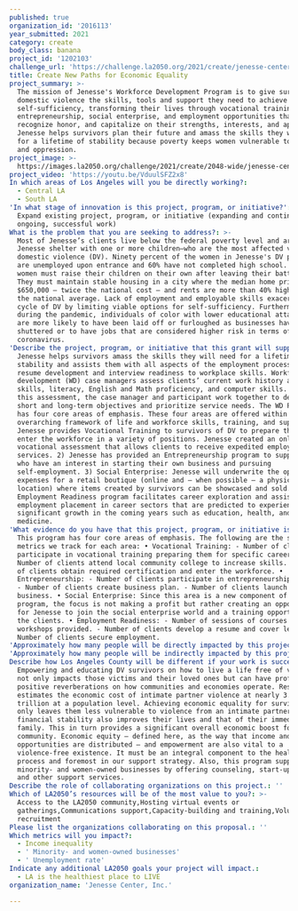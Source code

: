 ```yaml
---
published: true
organization_id: '2016113'
year_submitted: 2021
category: create
body_class: banana
project_id: '1202103'
challenge_url: 'https://challenge.la2050.org/2021/create/jenesse-center-inc/'
title: Create New Paths for Economic Equality
project_summary: >-
  The mission of Jenesse's Workforce Development Program is to give survivors of
  domestic violence the skills, tools and support they need to achieve
  self-sufficiency, transforming their lives through vocational training,
  entrepreneurship, social enterprise, and employment opportunities that
  recognize honor, and capitalize on their strengths, interests, and aptitudes.
  Jenesse helps survivors plan their future and amass the skills they will need
  for a lifetime of stability because poverty keeps women vulnerable to abuse
  and oppression.
project_image: >-
  https://images.la2050.org/challenge/2021/create/2048-wide/jenesse-center-inc.jpg
project_video: 'https://youtu.be/VduulSFZ2x8'
In which areas of Los Angeles will you be directly working?:
  - Central LA
  - South LA
'In what stage of innovation is this project, program, or initiative?': >-
  Expand existing project, program, or initiative (expanding and continuing
  ongoing, successful work)
What is the problem that you are seeking to address?: >-
  Most of Jenesse’s clients live below the federal poverty level and arrive at a
  Jenesse shelter with one or more children—who are the most affected victims of
  domestic violence (DV). Ninety percent of the women in Jenesse's DV programs
  are unemployed upon entrance and 60% have not completed high school. Yet these
  women must raise their children on their own after leaving their batterers.
  They must maintain stable housing in a city where the median home price is
  $650,000 — twice the national cost — and rents are more than 40% higher than
  the national average. Lack of employment and employable skills exacerbates the
  cycle of DV by limiting viable options for self-sufficiency. Furthermore,
  during the pandemic, individuals of color with lower educational attainment,
  are more likely to have been laid off or furloughed as businesses have
  shuttered or to have jobs that are considered higher risk in terms of the
  coronavirus.
'Describe the project, program, or initiative that this grant will support to address the problem identified.': >-
  Jenesse helps survivors amass the skills they will need for a lifetime of
  stability and assists them with all aspects of the employment process from
  resume development and interview readiness to workplace skills. Workforce
  development (WD) case managers assess clients’ current work history and job
  skills, literacy, English and Math proficiency, and computer skills. Based on
  this assessment, the case manager and participant work together to design
  short and long-term objectives and prioritize service needs. The WD Program
  has four core areas of emphasis. These four areas are offered within an
  overarching framework of life and workforce skills, training, and support: 1)
  Jenesse provides Vocational Training to survivors of DV to prepare them to
  enter the workforce in a variety of positions. Jenesse created an online
  vocational assessment that allows clients to receive expedited employment
  services. 2) Jenesse has provided an Entrepreneurship program to support women
  who have an interest in starting their own business and pursuing
  self-employment. 3) Social Enterprise: Jenesse will underwrite the operating
  expenses for a retail boutique (online and – when possible – a physical
  location) where items created by survivors can be showcased and sold. 4) The
  Employment Readiness program facilitates career exploration and assists in
  employment placement in career sectors that are predicted to experience
  significant growth in the coming years such as education, health, and
  medicine.
'What evidence do you have that this project, program, or initiative is or will be successful, and how will you define and measure success?': >-
  This program has four core areas of emphasis. The following are the success
  metrics we track for each area: • Vocational Training: - Number of clients
  participate in vocational training preparing them for specific careers. -
  Number of clients attend local community college to increase skills. - Number
  of clients obtain required certification and enter the workforce. •
  Entrepreneurship: - Number of clients participate in entrepreneurship courses.
  - Number of clients create business plan. - Number of clients launch their own
  business. • Social Enterprise: Since this area is a new component of this
  program, the focus is not making a profit but rather creating an opportunity
  for Jenesse to join the social enterprise world and a training opportunity for
  the clients. • Employment Readiness: - Number of sessions of courses and
  workshops provided. - Number of clients develop a resume and cover letter. -
  Number of clients secure employment.
'Approximately how many people will be directly impacted by this project, program, or initiative?': '500'
'Approximately how many people will be indirectly impacted by this project, program, or initiative?': '1200'
Describe how Los Angeles County will be different if your work is successful.: >-
  Empowering and educating DV survivors on how to live a life free of violence
  not only impacts those victims and their loved ones but can have profound and
  positive reverberations on how communities and economies operate. Research
  estimates the economic cost of intimate partner violence at nearly 3.6
  trillion at a population level. Achieving economic equality for survivors not
  only leaves them less vulnerable to violence from an intimate partner, but the
  financial stability also improves their lives and that of their immediate
  family. This in turn provides a significant overall economic boost for the
  community. Economic equity – defined here, as the way that income and
  opportunities are distributed – and empowerment are also vital to a
  violence-free existence. It must be an integral component to the healing
  process and foremost in our support strategy. Also, this program supports
  minority- and women-owned businesses by offering counseling, start-up funds,
  and other support services.
Describe the role of collaborating organizations on this project.: ''
Which of LA2050’s resources will be of the most value to you?: >-
  Access to the LA2050 community,Hosting virtual events or
  gatherings,Communications support,Capacity-building and training,Volunteer
  recruitment
Please list the organizations collaborating on this proposal.: ''
Which metrics will you impact?:
  - Income inequality
  - ' Minority- and women-owned businesses'
  - ' Unemployment rate'
Indicate any additional LA2050 goals your project will impact.:
  - LA is the healthiest place to LIVE
organization_name: 'Jenesse Center, Inc.'

---
```

